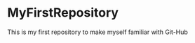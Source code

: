 MyFirstRepository
=================

This is my first repository to make myself familiar with Git-Hub
